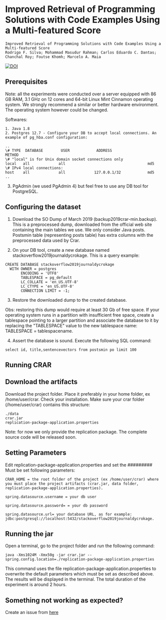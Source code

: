 Improved Retrieval of Programming Solutions with Code Examples Using a Multi-featured Score
=========================================================================================

```
Improved Retrieval of Programming Solutions with Code Examples Using a Multi-featured Score
Rodrigo F. Silva; Mohammad Masudur Rahman; Carlos Eduardo C. Dantas; Chanchal Roy; Foutse Khomh; Marcelo A. Maia
```

[![DOI](https://zenodo.org/badge/138428994.svg)](https://zenodo.org/record/5115300#.YPxYDTrQ9H6)

Prerequisites
-----------------------------------------------------------

Note: all the experiments were conducted over a server equipped with 86 GB RAM, 3.1 GHz on 12 cores and 64-bit Linux Mint Cinnamon operating system. We strongly recommend a similar or better hardware environment. The operating system however could be changed.

Softwares:

```
1. Java 1.8
2. Postgres 12.7 - Configure your DB to accept local connections. An example of pg_hba.conf configuration:
```

```
..
\# TYPE  DATABASE        USER            ADDRESS                 METHOD
\# "local" is for Unix domain socket connections only
local   all             all                                     md5
\# IPv4 local connections:
host    all             all             127.0.0.1/32            md5
..
```

3. PgAdmin (we used PgAdmin 4) but feel free to use any DB tool for PostgreSQL.


Configuring the dataset
-----------------------------------------------------------

1. Download the SO Dump of March 2019 (backup2019crar-min.backup). This is a preprocessed dump, downloaded from the official web site containing the main tables we use. We only consider Java posts. Postsmin table (representing posts table) has extra columns with the preprocessed data used by Crar.

2. On your DB tool, create a new database named stackoverflow2019journaldycrokage. This is a query example:

```
CREATE DATABASE stackoverflow2019journaldycrokage
  WITH OWNER = postgres
       ENCODING = 'UTF8'
       TABLESPACE = pg_default
       LC_COLLATE = 'en_US.UTF-8'
       LC_CTYPE = 'en_US.UTF-8'
       CONNECTION LIMIT = -1;
```

3. Restore the downloaded dump to the created database.
    
Obs: restoring this dump would require at least 30 Gb of free space. If your operating system runs in a partition with insufficient free space, create a tablespace pointing to a larger partition and associate the database to it by replacing the "TABLESPACE" value to the new tablespace name: TABLESPACE = tablespacename.

4. Assert the database is sound. Execute the following SQL command: 
    
```
select id, title,sentencevectors from postsmin po limit 100
```


Running CRAR
-----------------------------------------------------------


Download the artifacts
-----------------------------------------------------------

Download the project folder. Place it preferably in your home folder, ex /home/user/crar. Check your installation. Make sure your crar folder (/home/user/crar) contains this structure:

```
./data 
crar.jar
replication-package-application.properties
```

Note: for now we only provide the replication package. The complete source code will be released soon.

Setting Parameters
-----------------------------------------------------------

Edit replication-package-application.properties and set the ######### Must be set following parameters:

```
CRAR_HOME = the root folder of the project (ex /home/user/crar) where you must place the project artifacts (crar.jar, data folder, replication-package-application.properties).

spring.datasource.username = your db user

spring.datasource.password= = your db password

spring.datasource.url= your database URL, as for example: jdbc:postgresql://localhost:5432/stackoverflow2019journaldycrokage.
```

Running the jar
-----------------------------------------------------------

Open a terminal, go to the project folder and run the following command: 

```
java -Xms1024M -Xmx50g -jar crar.jar --spring.config.location=./replication-package-application.properties 
```

This command uses the file replication-package-application.properties to overwrite the default parameters which must be set as described above. The results will be displayed in the terminal. The total duration of the experiment is around 2 hours. 


Something not working as expected?
------------------------------------------------------------------------
Create an issue from [here](https://github.com/lascam-UFU/CRAR/issues/new)


